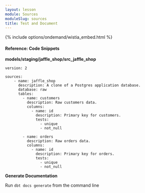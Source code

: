 ```yaml
---
layout: lesson
module: Sources
moduleSlug: sources
title: Test and Document
---
```


{% include options/ondemand/wistia_embed.html %}

#### Reference: Code Snippets

**models/staging/jaffle_shop/src_jaffle_shop**

```
version: 2

sources:
    - name: jaffle_shop
      description: A clone of a Postgres application database.
      database: raw
      tables:
        - name: customers
          description: Raw customers data.
          columns:
            - name: id
              description: Primary key for customers.
              tests:
                - unique
                - not_null
              
        - name: orders
          description: Raw orders data.
          columns:
            - name: id
              description: Primary key for orders.
              tests:
                - unique
                - not_null
```

**Generate Documentation**

Run `dbt docs generate` from the command line